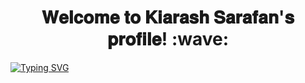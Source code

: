 <h1 align="center">
𝐖𝐞𝐥𝐜𝐨𝐦𝐞 𝐭𝐨 𝐊𝐢𝐚𝐫𝐚𝐬𝐡 𝐒𝐚𝐫𝐚𝐟𝐚𝐧'𝐬 𝐩𝐫𝐨𝐟𝐢𝐥𝐞! :wave:
</h1>

<a href="https://git.io/typing-svg"><img src="https://readme-typing-svg.demolab.com?font=Fira+Code&pause=1000&color=22F7E6&center=true&vCenter=true&width=435&lines=Backend+Developer!" alt="Typing SVG" /></a>
